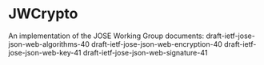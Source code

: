 JWCrypto
========

An implementation of the JOSE Working Group documents:
draft-ietf-jose-json-web-algorithms-40
draft-ietf-jose-json-web-encryption-40
draft-ietf-jose-json-web-key-41
draft-ietf-jose-json-web-signature-41
